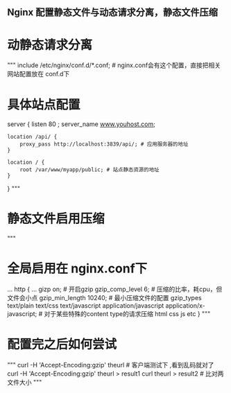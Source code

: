 ## Nginx 配置静态文件与动态请求分离，静态文件压缩


# 动静态请求分离

"""
include /etc/nginx/conf.d/*.conf; # nginx.conf会有这个配置，直接把相关网站配置放在 conf.d下

# 具体站点配置
server {
    listen       80 ;
    server_name  www.youhost.com;
        
    location /api/ {
        proxy_pass http://localhost:3839/api/; # 应用服务器的地址
    }
    
    location / {
        root /var/www/myapp/public; # 站点静态资源的地址
    }
}
"""

# 静态文件启用压缩
"""
# 全局启用在 nginx.conf下
...
http {
    ...
    gizp on; # 开启gzip
    gzip_comp_level 6; # 压缩的比率，耗cpu，但文件会小点
    gzip_min_length   10240; # 最小压缩文件的配置
    gzip_types   text/plain text/css  text/javascript application/javascript application/x-javascript; # 对于某些特殊的content type的请求压缩 html css js etc
}
"""

# 配置完之后如何尝试
"""
curl -H 'Accept-Encoding:gzip' theurl # 客户端测试下 ,看到乱码就对了
curl -H 'Accept-Encoding:gzip' theurl > result1
curl  theurl > result2 # 比对两文件大小
"""
